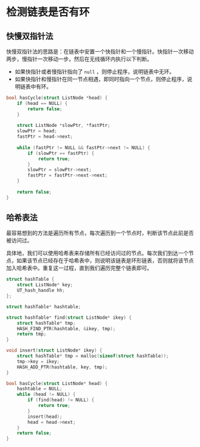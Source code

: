 # 检测链表是否有环

## 快慢双指针法

快慢双指针法的思路是：在链表中安置一个快指针和一个慢指针。快指针一次移动两步，慢指针一次移动一步。然后在无线循环内执行以下判断。

+ 如果快指针或者慢指针指向了 `null` ，则停止程序，说明链表中无环。
+ 如果快指针和慢指针在同一节点相遇，即同时指向一个节点，则停止程序，说明链表中有环。

```c
bool hasCycle(struct ListNode *head) {
    if (head == NULL) {
        return false;
    }
    
    struct ListNode *slowPtr, *fastPtr;
    slowPtr = head;
    fastPtr = head->next;
    
    while (fastPtr != NULL && fastPtr->next != NULL) {
        if (slowPtr == fastPtr) {
            return true;
        }
        slowPtr = slowPtr->next;
        fastPtr = fastPtr->next->next;
    }
    
    return false;
}
```

## 哈希表法

最容易想到的方法是遍历所有节点，每次遍历到一个节点时，判断该节点此前是否被访问过。

具体地，我们可以使用哈希表来存储所有已经访问过的节点。每次我们到达一个节点，如果该节点已经存在于哈希表中，则说明该链表是环形链表，否则就将该节点加入哈希表中。重复这一过程，直到我们遍历完整个链表即可。

```c
struct hashTable {
    struct ListNode* key;
    UT_hash_handle hh;
};

struct hashTable* hashtable;

struct hashTable* find(struct ListNode* ikey) {
    struct hashTable* tmp;
    HASH_FIND_PTR(hashtable, &ikey, tmp);
    return tmp;
}

void insert(struct ListNode* ikey) {
    struct hashTable* tmp = malloc(sizeof(struct hashTable));
    tmp->key = ikey;
    HASH_ADD_PTR(hashtable, key, tmp);
}

bool hasCycle(struct ListNode* head) {
    hashtable = NULL;
    while (head != NULL) {
        if (find(head) != NULL) {
            return true;
        }
        insert(head);
        head = head->next;
    }
    return false;
}
```
